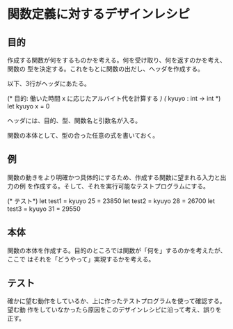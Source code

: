 関数定義に対するデザインレシピ
==============================

目的
----

作成する関数が何をするものかを考える。何を受け取り、何を返すのかを考え、関数の
型を決定する。これをもとに関数の出だし、ヘッダを作成する。

以下、3行がヘッダにあたる。

(* 目的: 働いた時間 x に応じたアルバイト代を計算する *)
(* kyuyo : int -> int *)
let kyuyo x = 0

ヘッダには、目的、型、関数名と引数名が入る。

関数の本体として、型の合った任意の式を書いておく。


例
--

関数の動きをより明確かつ具体的にするため、作成する関数に望まれる入力と出力の例
を作成する。そして、それを実行可能なテストプログラムにする。

(* テスト*)
let test1 = kyuyo 25 = 23850
let test2 = kyuyo 28 = 26700
let test3 = kyuyo 31 = 29550


本体
----

関数の本体を作成する。目的のところでは関数が「何を」するのかを考えたが、ここで
はそれを「どうやって」実現するかを考える。


テスト
------

確かに望む動作をしているか、上に作ったテストプログラムを使って確認する。望む動
作をしていなかったら原因をこのデザインレシピに沿って考え、誤りを正す。


